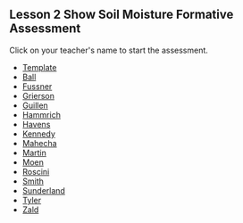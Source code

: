 ## Lesson 2 Show Soil Moisture Formative Assessment

Click on your teacher's name to start the assessment.

* [Template](https://docs.google.com/forms/d/e/1FAIpQLSdYKmW5MZbWKqRI9ftX90LZTFFgucMfimJQc78kY7A2ndw38A/viewform)
* [Ball](https://docs.google.com/forms/d/e/1FAIpQLSd-curzBUevthNdHv8Fyx9HLF72Vv-jOmARxAT6rqEVT7ZJfw/viewform?usp=sf_link)
* [Fussner](https://docs.google.com/forms/d/e/1FAIpQLSeeyq6ryY2UZra_gwHiYglj0ErqYga1ahBZyev3zOWXxYi91Q/viewform?usp=sf_link)
* [Grierson](https://docs.google.com/forms/d/e/1FAIpQLSfLARo3h1sGoChv5RAMx4cIxOYB96zAkabHoYz39H_Jt_jHfA/viewform?usp=sf_link)
* [Guillen](https://docs.google.com/forms/d/e/1FAIpQLSfWpc-B7fMGMOL7XqJPDGKG_MqtuCMRTEBOpRw9RFBKJAOLtw/viewform?usp=sf_link)
* [Hammrich](https://docs.google.com/forms/d/e/1FAIpQLSf4TmaXn7kn5MkKDHjNN2WGvlmovxuX-JPiT1oSmTAykGW76A/viewform?usp=sf_link)
* [Havens](https://docs.google.com/forms/d/e/1FAIpQLScX9Ip7asW4AX_8znHwRWOybot-tqG6g39mFfVqDUuMLJiddw/viewform?usp=sf_link)
* [Kennedy](https://docs.google.com/forms/d/e/1FAIpQLScUt--4N6gE4VnC8NwjR8Gsu45_A4tRLTpKNpkj845cmzGjaA/viewform?usp=sf_link)
* [Mahecha](https://docs.google.com/forms/d/e/1FAIpQLScJiah-vPTeQRzEEJ3pJbmXmNHwIKDnS1pCiLXyBvEgqjFLYQ/viewform?usp=sf_link)
* [Martin](https://docs.google.com/forms/d/e/1FAIpQLSdh7G7SwZcOpK72MRL99KfyY2ZYElVbdNAT44p358KIRwEJtQ/viewform?usp=sf_link)
* [Moen](https://docs.google.com/forms/d/e/1FAIpQLSe_I9tiTorzvtXEb9I4tbTzhMsJWyBWV8pcWa08-AaQjyAOTw/viewform?usp=sf_link)
* [Roscini](https://docs.google.com/forms/d/e/1FAIpQLSeFk1z1uUNVIfCfjSPav8m8IIRl4pHyXJSOZfz2X7ktNDsR-g/viewform?usp=sf_link)
* [Smith](https://docs.google.com/forms/d/e/1FAIpQLSey04PQZ_-417-AhihUxurnYvRRrQRStVWU06Iqm5qA7O-BPw/viewform?usp=sf_link)
* [Sunderland](https://docs.google.com/forms/d/e/1FAIpQLSeh6J6vr5ftwZThmRykOYPRJ01H2-b-JrA0Qm3rFaNXelZ4rg/viewform?usp=sf_link)
* [Tyler](https://docs.google.com/forms/d/e/1FAIpQLSfyCRLWx0PKjYD3bl4v8LHMZIWYDcs-4dj5sim-DLlnJaoN9A/viewform?usp=sf_link)
* [Zald]()
